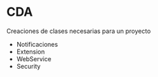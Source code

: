 # CDA
Creaciones de clases necesarias para un proyecto
  - Notificaciones
  - Extension 
  - WebService
  - Security
